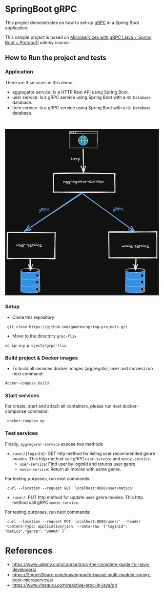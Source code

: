 # SpringBoot gRPC

This project demonstrates on how to set-up [gRPC](https://grpc.io) in a Spring Boot application.

This sample project is based on [Microservices with gRPC [Java + Spring Boot  + Protobuf]](https://www.udemy.com/course/grpc-the-complete-guide-for-java-developers/) udemy course.



## How to Run the project and tests

### Application

There are 3 services in this demo:

- aggregator service: Is a HTTP Rest API using Spring Boot.
- user service: Is a gRPC service using Spring Boot with a ``H2 Database`` database.
- Item service: Is a gRPC service using Spring Boot with a ``H2 Database`` database.

<br/>

![Services](services.png "Services flow")


### Setup

- Clone this repository 

```
 git clone https://github.com/guedim/spring-projects.git
```

- Move to the directory `grpc-flix`

```
cd spring-projects/grpc-flix
```

### Build project & Docker images

- To build all services docker images (aggregator, user and movies) run next command:
 
```
docker-compose build
```


### Start services 

For create, start and attach all containers, please run next docker-componse command:

```
 docker-compose up
```

### Test services

Finally, ``aggregaror-service`` expose two methods
- ``/user/{loginId}``: GET http method for listing user recommended genre movies. This http method call gRPC ``user-service`` and ``movie-service``.
  - ``user-service``: Find user by loginId and returns user genre. 
  - ``movie-service``: Return all movies with same  genre.

For testing purposes, run next commands:
```
 curl --location --request GET 'localhost:8080/user/matico'
```

- ``/user/``: PUT http method for update user genre movies. This http method call gRPC ``movie-service``.

For testing purposes, run next commands:
```
 curl --location --request PUT 'localhost:8080/user/' --header 'Content-Type: application/json' --data-raw '{"loginId": "matico","genre": "DRAMA" }'
```

# References

- https://www.udemy.com/course/grpc-the-complete-guide-for-java-developers/
- https://2much2learn.com/mavengradle-based-multi-module-spring-boot-microservices/
- https://www.vinsguru.com/reactive-grpc-in-java/git 
